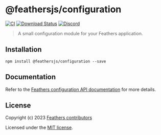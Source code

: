 # @feathersjs/configuration

[![CI](https://github.com/feathersjs/feathers/workflows/CI/badge.svg)](https://github.com/feathersjs/feathers/actions?query=workflow%3ACI)
[![Download Status](https://img.shields.io/npm/dm/@feathersjs/configuration.svg?style=flat-square)](https://www.npmjs.com/package/@feathersjs/configuration)
[![Discord](https://badgen.net/badge/icon/discord?icon=discord&label)](https://discord.gg/qa8kez8QBx)

> A small configuration module for your Feathers application.

## Installation

```
npm install @feathersjs/configuration --save
```

## Documentation

Refer to the [Feathers configuration API documentation](https://docs.feathersjs.com/api/configuration.html) for more details.

## License

Copyright (c) 2023 [Feathers contributors](https://github.com/feathersjs/feathers/graphs/contributors)

Licensed under the [MIT license](LICENSE).
